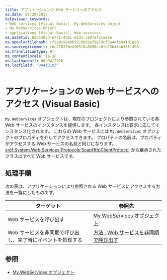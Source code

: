 ```yaml
---
title: アプリケーションの Web サービスへのアクセス
ms.date: 07/20/2015
helpviewer_keywords:
- Web services [Visual Basic], My.WebServices object
- My.WebServices object
- applications [Visual Basic], Web services
ms.assetid: 8ad5405b-e771-42b1-82d3-ce97af2cea9e
ms.openlocfilehash: cf9a0c9840b9228b59af9959cf3a4efb9a1d1ea0
ms.sourcegitcommit: f8c270376ed905f6a8896ce0fe25b4f4b38ff498
ms.translationtype: HT
ms.contentlocale: ja-JP
ms.lasthandoff: 06/04/2020
ms.locfileid: "84410193"
---
```

# <a name="accessing-application-web-services-visual-basic"></a>アプリケーションの Web サービスへのアクセス (Visual Basic)

`My.WebServices` オブジェクトは、現在のプロジェクトにより参照されている各 Web サービスのインスタンスを提供します。 各インスタンスは要求に応じてインスタンス化されます。 これらの Web サービスには `My.WebServices` オブジェクトのプロパティを介してアクセスできます。 プロパティの名前は、プロパティがアクセスする Web サービスの名前と同じになります。 <xref:System.Web.Services.Protocols.SoapHttpClientProtocol> から継承されたクラスはすべて Web サービスです。

## <a name="tasks"></a>処理手順

次の表は、アプリケーションにより参照される Web サービスにアクセスする方法を一覧にしたものです。

|ターゲット|参照先|
|---|---|
|Web サービスを呼び出す|[My.WebServices オブジェクト](../../language-reference/objects/my-webservices-object.md)|
|Web サービスを非同期で呼び出し、完了時にイベントを処理する|[方法 : Web サービスを非同期で呼び出す](how-to-call-a-web-service-asynchronously.md)|

## <a name="see-also"></a>参照

- [My.WebServices オブジェクト](../../language-reference/objects/my-webservices-object.md)
